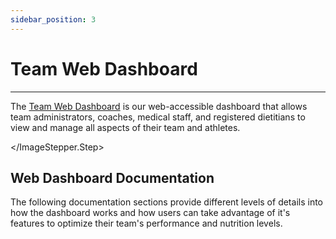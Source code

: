 ```yaml
---
sidebar_position: 3
---
```


# Team Web Dashboard

---

The [Team Web Dashboard](https://app.risenutrition.org/) is our web-accessible dashboard that
allows team administrators, coaches, medical staff, and registered dietitians to view and manage
all aspects of their team and athletes.


<ImageStepper>
  <ImageStepper.Step
    title="View"
    imgSrc="/img/docs/dashboard/dashboard.png"
    imgCaption="Team dashboard homepage"
  >

  </ImageStepper.Step>
</ImageStepper>



## Web Dashboard Documentation

The following documentation sections provide different levels of details into how the dashboard works and
how users can take advantage of it's features to optimize their team's performance and nutrition levels.

[beta]: https://en.wikipedia.org/wiki/Software_release_life_cycle#Beta
[contact]: /docs#feedback--assistance
